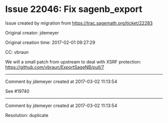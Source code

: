 # Issue 22046: Fix sagenb_export

Issue created by migration from https://trac.sagemath.org/ticket/22283

Original creator: jdemeyer

Original creation time: 2017-02-01 09:27:29

CC:  vbraun

We will a small patch from upstream to deal with XSRF protection: https://github.com/vbraun/ExportSageNB/pull/7


---

Comment by jdemeyer created at 2017-03-02 11:13:54

See #19740


---

Comment by jdemeyer created at 2017-03-02 11:13:54

Resolution: duplicate
